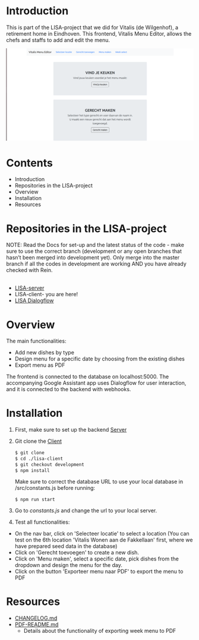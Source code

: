 # Introduction 
This is part of the LISA-project that we did for Vitalis (de Wilgenhof), a retirement home in Eindhoven. This frontend, Vitalis Menu Editor, allows the chefs and staffs to add and edit the menu. 

![Landing page](https://github.com/Official-Codaisseur-Graduate/lisa-client/blob/development/Screenshot.png)

# Contents
- Introduction
- Repositories in the LISA-project
- Overview
- Installation 
- Resources


# Repositories in the LISA-project
NOTE: Read the Docs for set-up and the latest status of the code - make sure to use the correct branch (development or any open branches that hasn’t been merged into development yet). Only merge into the master branch if all the codes in development are working AND you have already checked with Rein. <br>
<br>
- [LISA-server](https://github.com/Official-Codaisseur-Graduate/lisa-server)
- LISA-client- you are here!
- [LISA Dialogflow](https://github.com/Official-Codaisseur-Graduate/lisa-client-dialogflow)


# Overview

The main functionalities: 
- Add new dishes by type
- Design menu for a specific date by choosing from the existing dishes
- Export menu as PDF


The frontend is connected to the database on localhost:5000. 
The accompanying Google Assistant app uses Dialogflow for user interaction, and it is connected to the backend with webhooks.


# Installation
1) First, make sure to set up the backend [Server](https://github.com/Official-Codaisseur-Graduate/lisa-server)

2) Git clone the [Client](https://github.com/Official-Codaisseur-Graduate/lisa-client)
    ```
    $ git clone
    $ cd ./lisa-client
    $ git checkout development
    $ npm install
    ```
    Make sure to correct the database URL to use your local database in /src/constants.js before running:
    ```
    $ npm run start
    ```
3) Go to *constants.js* and change the url to your local server.

4) Test all functionalities:
- On the nav bar, click on 'Selecteer locatie' to select a location (You can test on the 6th location 'Vitalis Wonen aan de Fakkellaan' first, where we have prepared seed data in the database)
- Click on 'Gerecht toevoegen' to create a new dish.
- Click on 'Menu maken', select a specific date, pick dishes from the dropdown and design the menu for the day.
- Click on the button 'Exporteer menu naar PDF' to export the menu to PDF

# Resources
- [CHANGELOG.md](https://github.com/Official-Codaisseur-Graduate/lisa-client/blob/development/CHANGELOG.md)
- [PDF-README.md](https://github.com/Official-Codaisseur-Graduate/lisa-client/blob/development/PDF-README.md)
    - Details about the functionality of exporting week menu to PDF
